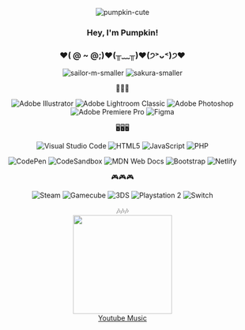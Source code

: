 
<div align="center"> 
  
  ![pumpkin-cute](https://github.com/ThePumpkinGirl/ThePumpkinGirl/assets/144256815/2efda30b-63d9-4df6-be4c-9b043c925fce) 
  
<h3>Hey, I'm Pumpkin!</h3>
</div>

<div align="center"> 
<h3>♥( @ ~ @;)♥(╥﹏╥)⁭♥(੭˃ᴗ˂)੭♥</h3>
  
![sailor-m-smaller](https://github.com/ThePumpkinGirl/ThePumpkinGirl/assets/144256815/6cb1900a-3a8f-4068-9226-8aa9269c2727)    ![sakura-smaller](https://github.com/ThePumpkinGirl/ThePumpkinGirl/assets/144256815/ca55026d-426b-48bb-9de8-465093c1f814)
</div>

<div align="center">
<!--- Adobe/Design--->
🎨🎨🎨

![Adobe Illustrator](https://img.shields.io/badge/adobe%20illustrator-%23FF9A00.svg?style=for-the-badge&logo=adobe%20illustrator&logoColor=white) 
![Adobe Lightroom Classic](https://img.shields.io/badge/Adobe%20Lightroom%20Classic-31A8FF.svg?style=for-the-badge&logo=Adobe%20Lightroom%20Classic&logoColor=white) 
![Adobe Photoshop](https://img.shields.io/badge/adobe%20photoshop-%2331A8FF.svg?style=for-the-badge&logo=adobe%20photoshop&logoColor=white) 
![Adobe Premiere Pro](https://img.shields.io/badge/Adobe%20Premiere%20Pro-9999FF.svg?style=for-the-badge&logo=Adobe%20Premiere%20Pro&logoColor=white) 
![Figma](https://img.shields.io/badge/figma-%23F24E1E.svg?style=for-the-badge&logo=figma&logoColor=white)

</div>

<div align="center">
<!--- Code Stuff--->
🖥️🖥️🖥️

![Visual Studio Code](https://img.shields.io/badge/Visual%20Studio%20Code-0078d7.svg?style=for-the-badge&logo=visual-studio-code&logoColor=white)
![HTML5](https://img.shields.io/badge/html5-%23E34F26.svg?style=for-the-badge&logo=html5&logoColor=white)
![JavaScript](https://img.shields.io/badge/javascript-%23323330.svg?style=for-the-badge&logo=javascript&logoColor=%23F7DF1E)
![PHP](https://img.shields.io/badge/php-%23777BB4.svg?style=for-the-badge&logo=php&logoColor=white)


![CodePen](https://img.shields.io/badge/Codepen-000000?style=for-the-badge&logo=codepen&logoColor=white)
![CodeSandbox](https://img.shields.io/badge/Codesandbox-040404?style=for-the-badge&logo=codesandbox&logoColor=DBDBDB)
![MDN Web Docs](https://img.shields.io/badge/MDN_Web_Docs-black?style=for-the-badge&logo=mdnwebdocs&logoColor=white)
![Bootstrap](https://img.shields.io/badge/bootstrap-%238511FA.svg?style=for-the-badge&logo=bootstrap&logoColor=white)
![Netlify](https://img.shields.io/badge/netlify-%23000000.svg?style=for-the-badge&logo=netlify&logoColor=#00C7B7)


</div>
<div align="center">
<!--- Code Stuff--->
🎮🎮🎮

![Steam](https://img.shields.io/badge/steam-%23000000.svg?style=for-the-badge&logo=steam&logoColor=white)
![Gamecube](https://img.shields.io/badge/Gamecube-6A5FBB?style=for-the-badge&logo=nintendo-gamecube&logoColor=white)
![3DS](https://img.shields.io/badge/3DS-D12228?style=for-the-badge&logo=nintendo-3ds&logoColor=white)
![Playstation 2](https://img.shields.io/badge/Playstation%202-003791?style=for-the-badge&logo=playstation-2&logoColor=white)
![Switch](https://img.shields.io/badge/Switch-E60012?style=for-the-badge&logo=nintendo-switch&logoColor=white)

</div>

<div align="center">
<!--- Code Stuff--->
🎶🎶🎶
<div>

<img src="https://github.com/ThePumpkinGirl/ThePumpkinGirl/assets/144256815/4a77bb15-8fe1-4b3b-b6ce-95af2422459d" width="200px" height=""> 

<div>
<a href="https://www.youtube.com/watch?v=fYj4teaaf8s&list=PLOkawFrrDOI177AGaDRDMDNxS_0AJ6FZN">Youtube Music</a>   
</div>

</div>

</div>





